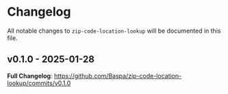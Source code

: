 # Changelog

All notable changes to `zip-code-location-lookup` will be documented in this file.

## v0.1.0 - 2025-01-28

**Full Changelog**: https://github.com/Baspa/zip-code-location-lookup/commits/v0.1.0
